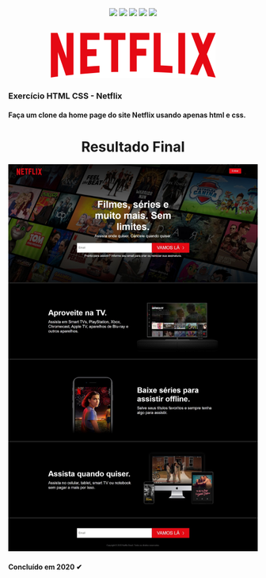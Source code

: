 <div align="center">
  <a href="https://github.com/josuejuca/netflix/graphs/commit-activity"><img src="https://img.shields.io/github/last-commit/josuejuca/netflix"></a>
  <a href="https://github.com/josuejuca/netflix"><img src="https://img.shields.io/badge/status-complete-light"></a>
  <a href="https://github.com/josuejuca/netflix/stargazers"><img src="https://img.shields.io/github/stars/josuejuca/netflix?style=social"></a>
  <a href="https://github.com/josuejuca/netflix/network/members"><img src="https://img.shields.io/github/forks/josuejuca/netflix?style=social"></a>
  <a href="https://github.com/josuejuca"><img src="https://img.shields.io/github/followers/josuejuca?style=social"></a>
</div>
<br>
<p align="center">
  <img src="img/netflix.svg" alt="Logo Netflix">
</p>

### Exercício HTML CSS - Netflix
#### Faça um clone da home page do site Netflix usando apenas html e css.
##
<h1 align="center">
  Resultado Final
</h1>
<p align="center">
  <img src="img/site-completo.jpeg" alt="Preview">
</p>

#### Concluído em 2020 ✔

